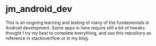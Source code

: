 # jm_android_dev 

This is an ongoing learning and testing of many of the fundamentals in Android development. Some apps in here require still a bit of tweaks thought I try my best to complete everything, and use this repository as reference in stackoverflow or in my blog.
